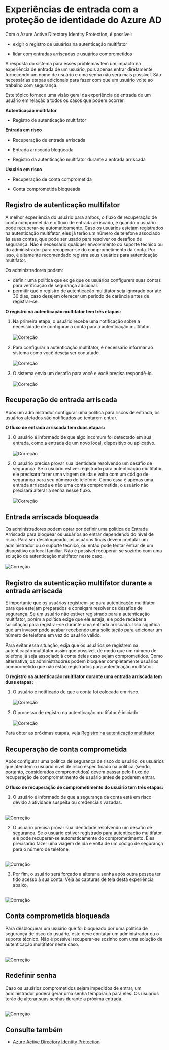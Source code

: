 <properties
	pageTitle="Experiências de entrada com a proteção de identidade do Azure AD | Microsoft Azure"
	description="Fornece uma visão geral da experiência do usuário quando o Identity Protection tiver atenuado ou corrigido um usuário ou quando a autenticação multifator for exigida por uma política."
	services="active-directory"
	keywords="azure active directory identity protection, cloud app discovery, gerenciamento de aplicativos, segurança, risco, nível de risco, vulnerabilidade, política de segurança"
	documentationCenter=""
	authors="markusvi"
	manager="stevenpo"
	editor=""/>

<tags
	ms.service="active-directory"
	ms.workload="identity"
	ms.tgt_pltfrm="na"
	ms.devlang="na"
	ms.topic="article"
	ms.date="05/17/2016"
	ms.author="markvi"/>

# Experiências de entrada com a proteção de identidade do Azure AD

Com o Azure Active Directory Identity Protection, é possível:

- exigir o registro de usuários na autenticação multifator

- lidar com entradas arriscadas e usuários comprometidos

A resposta do sistema para esses problemas tem um impacto na experiência de entrada de um usuário, pois apenas entrar diretamente fornecendo um nome de usuário e uma senha não será mais possível. São necessárias etapas adicionais para fazer com que um usuário volte ao trabalho com segurança.

Este tópico fornece uma visão geral da experiência de entrada de um usuário em relação a todos os casos que podem ocorrer.

**Autenticação multifator**

- Registro de autenticação multifator



**Entrada em risco**

- Recuperação de entrada arriscada

- Entrada arriscada bloqueada

- Registro da autenticação multifator durante a entrada arriscada
 

**Usuário em risco**

- Recuperação de conta comprometida

- Conta comprometida bloqueada




## Registro de autenticação multifator

A melhor experiência do usuário para ambos, o fluxo de recuperação de conta comprometida e o fluxo de entrada arriscado, é quando o usuário pode recuperar-se automaticamente. Caso os usuários estejam registrados na autenticação multifator, eles já terão um número de telefone associado às suas contas, que pode ser usado para resolver os desafios de segurança. Não é necessário qualquer envolvimento do suporte técnico ou do administrador para recuperar-se do comprometimento da conta. Por isso, é altamente recomendado registra seus usuários para autenticação multifator.

Os administradores podem:

- definir uma política que exige que os usuários configurem suas contas para verificação de segurança adicional. 
- permitir que o registro de autenticação multifator seja ignorado por até 30 dias, caso desejem oferecer um período de carência antes de registrar-se.

**O registro na autenticação multifator tem três etapas:**

1. Na primeira etapa, o usuário recebe uma notificação sobre a necessidade de configurar a conta para a autenticação multifator.<br><br> ![Correção](./media/active-directory-identityprotection-flows/140.png "Correção") <br>


2. Para configurar a autenticação multifator, é necessário informar ao sistema como você deseja ser contatado.<br><br> ![Correção](./media/active-directory-identityprotection-flows/141.png "Correção") <br>
 
3. O sistema envia um desafio para você e você precisa respondê-lo.<br><br> ![Correção](./media/active-directory-identityprotection-flows/142.png "Correção") <br>

 



## Recuperação de entrada arriscada

Após um administrador configurar uma política para riscos de entrada, os usuários afetados são notificados ao tentarem entrar.

**O fluxo de entrada arriscada tem duas etapas:**

1. O usuário é informado de que algo incomum foi detectado em sua entrada, como a entrada de um novo local, dispositivo ou aplicativo.<br><br> ![Correção](./media/active-directory-identityprotection-flows/120.png "Correção") <br>

2. O usuário precisa provar sua identidade resolvendo um desafio de segurança. Se o usuário estiver registrado para autenticação multifator, ele precisará fazer uma viagem de ida e volta com um código de segurança para seu número de telefone. Como essa é apenas uma entrada arriscada e não uma conta comprometida, o usuário não precisará alterar a senha nesse fluxo.<br><br> ![Correção](./media/active-directory-identityprotection-flows/121.png "Correção") <br>



 
## Entrada arriscada bloqueada
Os administradores podem optar por definir uma política de Entrada Arriscada para bloquear os usuários ao entrar dependendo do nível de risco. Para ser desbloqueado, os usuários finais devem contatar um administrador ou o suporte técnico, ou então pode tentar entrar de um dispositivo ou local familiar. Não é possível recuperar-se sozinho com uma solução de autenticação multifator neste caso. <br><br> ![Correção](./media/active-directory-identityprotection-flows/200.png "Correção") <br>



## Registro da autenticação multifator durante a entrada arriscada

É importante que os usuários registrem-se para autenticação multifator para que estejam preparados e consigam resolver os desafios de segurança. Se um usuário não estiver registrado para a autenticação multifator, porém a política exige que ele esteja, ele pode receber a solicitação para registrar-se durante uma entrada arriscada. Isso significa que um invasor pode acabar recebendo uma solicitação para adicionar um número de telefone em vez do usuário válido.

Para evitar essa situação, exija que os usuários se registrem na autenticação multifator assim que possível, de modo que um número de telefone já seja associado à conta deles caso sejam comprometidos. Como alternativa, os administradores podem bloquear completamente usuários comprometido que não estão registrados para autenticação multifator.

**O registro na autenticação multifator durante uma entrada arriscada tem duas etapas:**

1. O usuário é notificado de que a conta foi colocada em risco.<br><br> ![Correção](./media/active-directory-identityprotection-flows/150.png "Correção") <br>

2. O processo de registro na autenticação multifator é iniciado.<br><br> ![Correção](./media/active-directory-identityprotection-flows/151.png "Correção") <br>

Para obter as próximas etapas, veja [Registro na autenticação multifator](#multi-factor-authentication-registration)




## Recuperação de conta comprometida

Após configurar uma política de segurança de risco do usuário, os usuários que atendem o usuário nível de risco especificado na política (sendo, portanto, considerados comprometidos) devem passar pelo fluxo de recuperação de comprometimento de usuário antes de poderem entrar.

**O fluxo de recuperação de comprometimento do usuário tem três etapas:**

1. O usuário é informado de que a segurança da conta está em risco devido à atividade suspeita ou credenciais vazadas.

<br> ![Correção](./media/active-directory-identityprotection-flows/101.png "Correção") <br>

2.	O usuário precisa provar sua identidade resolvendo um desafio de segurança. Se o usuário estiver registrado para autenticação multifator, ele pode recuperar-se automaticamente do comprometimento. Eles precisarão fazer uma viagem de ida e volta de um código de segurança para o número de telefone. 

<br> ![Correção](./media/active-directory-identityprotection-flows/110.png "Correção") <br>


3.	Por fim, o usuário será forçado a alterar a senha após outra pessoa ter tido acesso à sua conta. Veja as capturas de tela desta experiência abaixo.
 
<br> ![Correção](./media/active-directory-identityprotection-flows/111.png "Correção") <br>



## Conta comprometida bloqueada 

Para desbloquear um usuário que foi bloqueado por uma política de segurança de risco do usuário, este deve contatar um administrador ou o suporte técnico. Não é possível recuperar-se sozinho com uma solução de autenticação multifator neste caso.

<br> ![Correção](./media/active-directory-identityprotection-flows/104.png "Correção") <br>



 
## Redefinir senha

Caso os usuários comprometidos sejam impedidos de entrar, um administrador poderá gerar uma senha temporária para eles. Os usuários terão de alterar suas senhas durante a próxima entrada.

<br> ![Correção](./media/active-directory-identityprotection-flows/160.png "Correção") <br>


 




 

## Consulte também

- [Azure Active Directory Identity Protection](active-directory-identityprotection.md) 

<!---HONumber=AcomDC_0518_2016-->